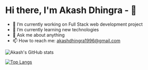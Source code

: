 
<!--
**akashdhingra/akashdhingra** is a ✨ _special_ ✨ repository because its `README.md` (this file) appears on your GitHub profile.

Here are some ideas to get you started:

- 🔭 I’m currently working on ...
- 🌱 I’m currently learning ...
- 👯 I’m looking to collaborate on ...
- 🤔 I’m looking for help with ...
- 💬 Ask me about ...
- 📫 How to reach me: ...
- 😄 Pronouns: ...
- ⚡ Fun fact: ...
-->

# Hi there, I'm Akash Dhingra - 👋 

- 🔭 I’m currently working on Full Stack web development project
- 🌱 I’m currently learning new technologies
- 💬 Ask me about anything
- 📫 How to reach me: akashdhingra1996@gmail.com

![Akash's GitHub stats](https://github-readme-stats.vercel.app/api?username=akashdhingra&theme=dark&show_icons=true)

[![Top Langs](https://github-readme-stats.vercel.app/api/top-langs/?username=akashdhingra&langs_count=8&theme=dark)](https://github.com/akashdhingra/github-readme-stats)
